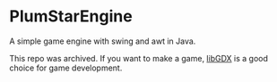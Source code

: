 # PlumStarEngine
A simple game engine with swing and awt in Java.

This repo was archived. If you want to make a game, [libGDX](https://github.com/libgdx/libgdx) is a good choice for game development.
